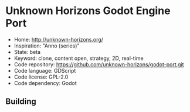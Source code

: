 # Unknown Horizons Godot Engine Port

- Home: http://unknown-horizons.org/
- Inspiration: "Anno (series)"
- State: beta
- Keyword: clone, content open, strategy, 2D, real-time
- Code repository: https://github.com/unknown-horizons/godot-port.git
- Code language: GDScript
- Code license: GPL-2.0
- Code dependency: Godot

## Building
